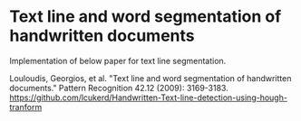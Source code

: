 # Text line and word segmentation of handwritten documents

Implementation of below paper for text line segmentation.

Louloudis, Georgios, et al. "Text line and word segmentation of handwritten documents." Pattern Recognition 42.12 (2009): 3169-3183.<br> https://github.com/lcukerd/Handwritten-Text-line-detection-using-hough-tranform
